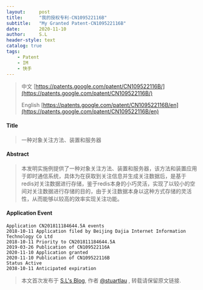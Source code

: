 ```yaml
---
layout:     post
title:      "我的授权专利-CN109522116B"
subtitle:   "My Granted Patent-CN109522116B"
date:       2020-11-10
author:     S.L
header-style: text
catalog: true
tags:
    - Patent
    - IM
    - 快手
---
```

> 中文 [https://patents.google.com/patent/CN109522116B/](https://patents.google.com/patent/CN109522116B/)
>
> English [https://patents.google.com/patent/CN109522116B/en](https://patents.google.com/patent/CN109522116B/en)

#### Title
> 一种对象关注方法、装置和服务器







#### Abstract
> 本发明实施例提供了一种对象关注方法、装置和服务器，该方法和装置应用于即时通信系统，具体为在获取到关注信息并生成关注数据后，是基于redis对关注数据进行存储，鉴于redis本身的小巧灵活，实现了以较小的空间对关注数据进行存储的目的，由于关注数据本身以这种方式存储的灵活性，从而能够以较高的效率实现关注功能。







#### Application Event
```
Application CN201811184644.5A events 
2018-10-11 Application filed by Beijing Dajia Internet Information Technology Co Ltd
2018-10-11 Priority to CN201811184644.5A
2019-03-26 Publication of CN109522116A
2020-11-10 Application granted
2020-11-10 Publication of CN109522116B
Status Active
2038-10-11 Anticipated expiration
```
> 本文首次发布于 [S.L's Blog](http://elsef.com), 作者 [@stuartlau](http://github.com/stuartlau) ,
转载请保留原文链接.
